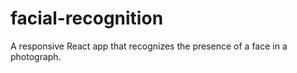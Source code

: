 # facial-recognition
A responsive React app that recognizes the presence of a face in a photograph.
